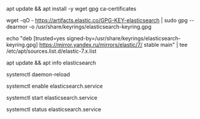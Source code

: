 apt update && apt install -y wget gpg ca-certificates 

wget -qO - https://artifacts.elastic.co/GPG-KEY-elasticsearch | sudo gpg --dearmor -o /usr/share/keyrings/elasticsearch-keyring.gpg

echo "deb [trusted=yes signed-by=/usr/share/keyrings/elasticsearch-keyring.gpg] https://mirror.yandex.ru/mirrors/elastic/7/ stable main" | tee /etc/apt/sources.list.d/elastic-7.x.list

apt update && apt info elasticsearch

systemctl daemon-reload

systemctl enable elasticsearch.service

systemctl start elasticsearch.service

systemctl status elasticsearch.service
